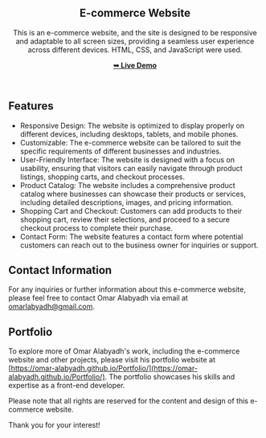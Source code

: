 <div align="center">
    
  <h2 align="center">E-commerce Website</h2>

  This is an e-commerce website, and the site is designed to be responsive and adaptable to all screen sizes, providing a seamless user experience across different devices.
HTML, CSS, and JavaScript were used.

  <a href="https://omar-alabyadh.github.io/E-commerce-Website/"><strong>➥ Live Demo</strong></a>

</div>

<br />

## Features

- Responsive Design: The website is optimized to display properly on different devices, including desktops, tablets, and mobile phones.
- Customizable: The e-commerce website can be tailored to suit the specific requirements of different businesses and industries.
- User-Friendly Interface: The website is designed with a focus on usability, ensuring that visitors can easily navigate through product listings, shopping carts, and checkout processes.
- Product Catalog: The website includes a comprehensive product catalog where businesses can showcase their products or services, including detailed descriptions, images, and pricing information.
- Shopping Cart and Checkout: Customers can add products to their shopping cart, review their selections, and proceed to a secure checkout process to complete their purchase.
- Contact Form: The website features a contact form where potential customers can reach out to the business owner for inquiries or support.

## Contact Information

For any inquiries or further information about this e-commerce website, please feel free to contact Omar Alabyadh via email at omarlabyadh@gmail.com.

## Portfolio

To explore more of Omar Alabyadh's work, including the e-commerce website and other projects, please visit his portfolio website at [https://omar-alabyadh.github.io/Portfolio/](https://omar-alabyadh.github.io/Portfolio/). The portfolio showcases his skills and expertise as a front-end developer.

Please note that all rights are reserved for the content and design of this e-commerce website.

Thank you for your interest!
